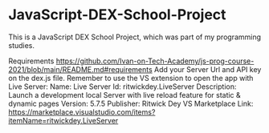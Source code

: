 # JavaScript-DEX-School-Project
This is a JavaScript DEX School Project, which was part of my programming studies.

Requirements
https://github.com/Ivan-on-Tech-Academy/js-prog-course-2021/blob/main/README.md#requirements
Add your Server Url and API key on the dex.js file.
Remember to use the VS extension to open the app with Live Server:
Name: Live Server
Id: ritwickdey.LiveServer
Description: Launch a development local Server with live reload feature for static & dynamic pages
Version: 5.7.5
Publisher: Ritwick Dey
VS Marketplace Link: https://marketplace.visualstudio.com/items?itemName=ritwickdey.LiveServer

